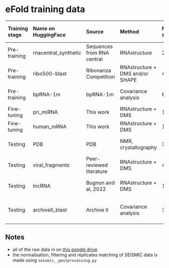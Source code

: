 # eFold training data

| Training stage   | Name on HuggingFace   | Source                     | Method                          | Number of sequences   | Families                      | L ∈ [10, 199]   | L ∈ [200, 499]   | L ∈ [500, 999]   | L ∈ [1000, 1999]   |   L ∈ [2000, inf] |
|:-----------------------|:----------------------|:---------------------------|:--------------------------------|:----------------------|:------------------------------|:----------------|:-----------------|:-----------------|:-------------------|------------------:|
| Pre-training     | rnacentral_synthetic  | Sequences from RNA central | RNAstructure                    | 226'729               | All known families            | 176'486         | 49'463           | 780              | 0                  |                 0 |
| Pre-training     | ribo500-blast         | Ribonanza Competition      | RNAstructure + DMS and/or SHAPE | 46'060                | Unlabelled                    | 46'049          | 11               | 0                | 0                  |                 0 |
| Pre-training     | bpRNA-1m              | bpRNA-1m                   | Covariance analysis             | 66'715                | Unlabelled, sRNA, tRNA        | 48'090          | 6'167            | 2'829            | 9'260              |               369 |
| Fine-tuning      | pri_miRNA             | This work                  | RNAstructure + DMS              | 1'098                 | pri-miRNA                     | 0               | 1'098            | 0                | 0                  |                 0 |
| Fine-tuning      | human_mRNA            | This work                  | RNAstructure + DMS              | 1'456                 | mRNA                          | 0               | 493              | 882              | 81                 |                 0 |
| Testing          | PDB                   | PDB                        | NMR, crystallography            | 356                   | Short non-coding RNA          | 343             | 6                | 6                | 1                  |                 0 |
| Testing          | viral_fragments       | Peer-reviewed literature   | RNAstructure + DMS              | 40                    | Viral RNA                     | 12              | 17               | 11               | 0                  |                 0 |
| Testing          | lncRNA                | Bugnon and al, 2022        | RNAstructure + DMS              | 10                    | Long non-coding RNA           | 0               | 2                | 1                | 7                  |                 0 |
| Testing          | archiveII_blast       | Archive II                 | Covariance analysis             | 355                   | rRNA, tRNA, tmRNA, unlabelled | 242             | 65               | 43               | 5                  |                 0 |

## Notes
- all of the raw data in on [this google drive](https://drive.google.com/drive/folders/1pKUBGlvcft4WsUSztaUCOXcyGi9a8NUy)
- the normalisation, filtering and replicates matching of SEISMIC data is made using `seismic__postprocessing.py`
